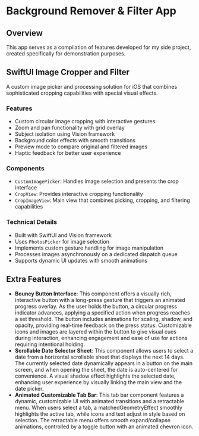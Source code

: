 # Background Remover & Filter App

## Overview
This app serves as a compilation of features developed for my side project, created specifically for demonstration purposes.

## SwiftUI Image Cropper and Filter
A custom image picker and processing solution for iOS that combines sophisticated cropping capabilities with special visual effects.

### Features
- Custom circular image cropping with interactive gestures
- Zoom and pan functionality with grid overlay
- Subject isolation using Vision framework
- Background color effects with smooth transitions
- Preview mode to compare original and filtered images
- Haptic feedback for better user experience

### Components
- `CustomImagePicker`: Handles image selection and presents the crop interface
- `CropView`: Provides interactive cropping functionality
- `CropImageView`: Main view that combines picking, cropping, and filtering capabilities

### Technical Details
- Built with SwiftUI and Vision framework
- Uses `PhotosPicker` for image selection
- Implements custom gesture handling for image manipulation
- Processes images asynchronously on a dedicated dispatch queue
- Supports dynamic UI updates with smooth animations

## Extra Features
- **Bouncy Button Interface**: This component offers a visually rich, interactive button with a long-press gesture that triggers an animated progress overlay. As the user holds the button, a circular progress indicator advances, applying a specified action when progress reaches a set threshold. The button includes animations for scaling, shadow, and opacity, providing real-time feedback on the press status. Customizable icons and images are layered within the button to give visual cues during interaction, enhancing engagement and ease of use for actions requiring intentional holding.
- **Scrollable Date Selector Sheet**: This component allows users to select a date from a horizontal scrollable sheet that displays the next 14 days. The currently selected date dynamically appears in a button on the main screen, and when opening the sheet, the date is auto-centered for convenience. A visual shadow effect highlights the selected date, enhancing user experience by visually linking the main view and the date picker.
- **Animated Customizable Tab Bar**: This tab bar component features a dynamic, customizable UI with animated transitions and a retractable menu. When users select a tab, a matchedGeometryEffect smoothly highlights the active tab, while icons and text adjust in style based on selection. The retractable menu offers smooth expand/collapse animations, controlled by a toggle button with an animated chevron icon.
